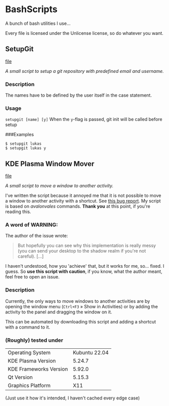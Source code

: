 # BashScripts
A bunch of bash utilities I use...

Every file is licensed under the Unlicense license, so do whatever you want.

## SetupGit

[file](./setupgit)

_A small script to setup a git repository with predefined email and username._


### Description

The names have to be defined by the user itself in the case statement.


### Usage

`setupgit [name] [y]`
When the `y`-flag is passed, git init will be called before setup


###Examples

```
$ setupgit lukas
$ setupgit lukas y
```


## KDE Plasma Window Mover

[file](./kwin-mv-activity)

_A small script to move a window to another activity._

I've written the script because it annoyed me that it is not possible to move a
window to another activity with a shortcut. See
[this bug report](https://bugs.kde.org/show_bug.cgi?id=459961). My script is
based on _avalonvales_ commands. **Thank you** at this point, if you're reading
this.


### A word of WARNING:

The author of the issue wrote:

> But hopefully you can see why this implementation is really messy (you can
> send your desktop to the shadow realm if you're not careful). \[…\]

I haven't undestood, how you 'achieve' that, but it works for me, so… fixed. I
guess. So **use this script with caution**, if you know, what the author meant,
feel free to open an issue.


### Description

Currently, the only ways to move windows to another activities are by opening
the window menu (`Ctrl+F3` » Show in Activities) or by adding the activity to
the panel and dragging the window on it.

This can be automated by downloading this script and adding a shortcut with a
command to it.

### (Roughly) tested under

|                        |               |
|:-----------------------|:--------------|
| Operating System       | Kubuntu 22.04 |
| KDE Plasma Version     | 5.24.7        |
| KDE Frameworks Version | 5.92.0        |
| Qt Version             | 5.15.3        |
| Graphics Platform      | X11           |

(Just use it how it's intended, I haven't cached every edge case)
